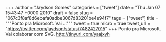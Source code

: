 
+++
author = "Jaydson Gomes"
categories = ["tweet"]
date = "Thu Jan 07 15:43:47 +0000 2010"
draft = false
slug = "067c3f8af8d6ebafa0adbe3067d83201be4e94f7"
tags = ["tweet"]
title = """Ponto pra Microsoft. Vai ..."""
tweet = true
micro = true
tweet_url = "https://twitter.com/jaydson/status/7482427015"
+++
Ponto pra Microsoft. Vai colaborar com SVG. http://tinyurl.com/yaajxyh
